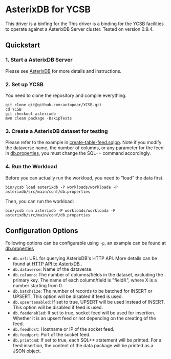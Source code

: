 <!--
Copyright (c) 2015-2016 YCSB contributors. All rights reserved.

Licensed under the Apache License, Version 2.0 (the "License"); you
may not use this file except in compliance with the License. You
may obtain a copy of the License at

http://www.apache.org/licenses/LICENSE-2.0

Unless required by applicable law or agreed to in writing, software
distributed under the License is distributed on an "AS IS" BASIS,
WITHOUT WARRANTIES OR CONDITIONS OF ANY KIND, either express or
implied. See the License for the specific language governing
permissions and limitations under the License. See accompanying
LICENSE file.
-->

# AsterixDB for YCSB
This driver is a binfing for the This driver is a binding for the YCSB facilities to operate against a AsterixDB Server cluster. Tested on version 0.9.4.

## Quickstart

### 1. Start a AsterixDB Server
Please see [AsterixDB](https://ci.apache.org/projects/asterixdb/index.html) for more details and instructions.

### 2. Set up YCSB
You need to clone the repository and compile everything.

```
git clone git@github.com:autopear/YCSB.git
cd YCSB
git checkout asterixdb
mvn clean package -DskipTests
```

### 3. Create a AsterixDB dataset for testing
Please refer to the example in [create-table-feed.sqlpp](src/main/conf/create-table-feed.sqlpp). Note if you modify the dataverse name, the number of columns, or any parameter for the feed in [db.properties](src/main/conf/db.properties), you must change the SQL++ command accordingly.

### 4. Run the Workload
Before you can actually run the workload, you need to "load" the data first.

```
bin/ycsb load asterixdb -P workloads/workloada -P asterixdb/src/main/conf/db.properties
```

Then, you can run the workload:

```
bin/ycsb run asterixdb -P workloads/workloada -P asterixdb/src/main/conf/db.properties
```

## Configuration Options
Following options can be configurable using `-p`, an example can be found at [db.properties](src/main/conf/db.properties)

* `db.url`: URL for querying AsterixDB's HTTP API. More details can be found at [HTTP API to AsterixDB
](https://ci.apache.org/projects/asterixdb/api.html).
* `db.dataverse`: Name of the dataverse.
* `db.columns`: The number of columns/fields in the dataset, excluding the primary key. The name of each column/field is "fieldX", where X is a number starting from 0.
* `db.batchsize`: The number of records to be batched for INSERT or UPSERT. This option will be disabled if feed is used.
* `db.upsertenabled`: If set to true, UPSERT will be used instead of INSERT. This option will be disabled if feed is used.
* `db.feedenabled`: If set to true, socket feed will be used for insertion. Whether it is an upsert feed or not depending on the creating of the feed.
* `db.feedhost`: Hostname or IP of the socket feed.
* `db.feedport`: Port of the socket feed.
* `db.printcmd`: If set to true, each SQL++ statement will be printed. For a feed insertion, the content of the data package will be printed as a JSON object.
